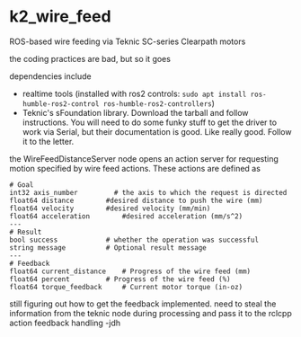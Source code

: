 # k2_wire_feed
ROS-based wire feeding via Teknic SC-series Clearpath motors

the coding practices are bad, but so it goes

dependencies include 
- realtime tools (installed with ros2 controls: ```sudo apt install ros-humble-ros2-control ros-humble-ros2-controllers```)
- Teknic's sFoundation library. Download the tarball and follow instructions. You will need to do some funky stuff to get the driver to work via Serial, but their documentation is good. Like really good. Follow it to the letter.

the WireFeedDistanceServer node opens an action server for requesting motion specified by wire feed actions. These actions are defined as
```
# Goal
int32 axis_number         # the axis to which the request is directed
float64 distance		#desired distance to push the wire (mm)
float64 velocity		#desired velocity (mm/min)
float64 acceleration		#desired acceleration (mm/s^2)
---
# Result
bool success			# whether the operation was successful
string message			# Optional result message
---
# Feedback
float64 current_distance	# Progress of the wire feed (mm)
float64 percent			# Progress of the wire feed (%)
float64 torque_feedback		# Current motor torque (in-oz)
```
still figuring out how to get the feedback implemented. need to steal the information from the teknic node during processing and pass it to the rclcpp action feedback handling
-jdh
